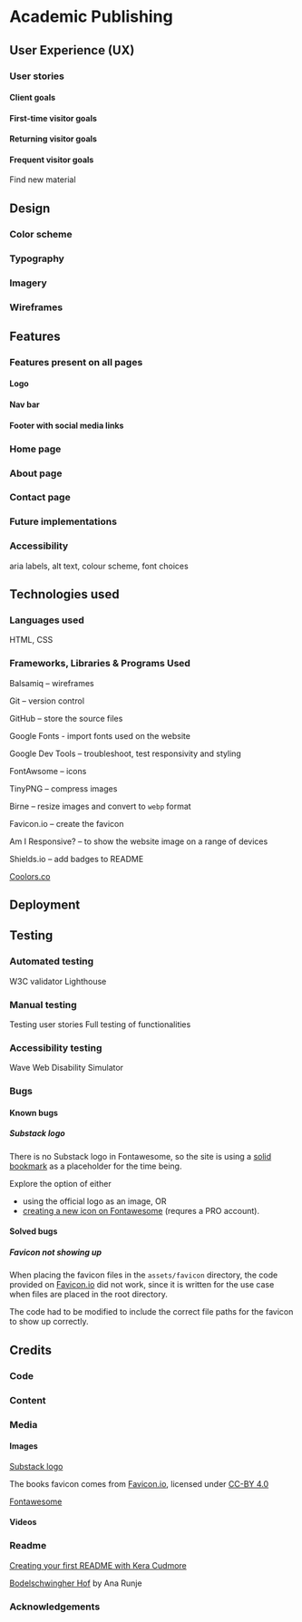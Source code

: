 # Academic Publishing


## User Experience (UX)

### User stories

#### Client goals

#### First-time visitor goals

#### Returning visitor goals

#### Frequent visitor goals

Find new material

## Design

### Color scheme

### Typography

### Imagery

### Wireframes

## Features

### Features present on all pages

#### Logo

#### Nav bar

#### Footer with social media links

### Home page

### About page

### Contact page

### Future implementations

### Accessibility

aria labels, alt text, colour scheme, font choices

## Technologies used

### Languages used

HTML, CSS

### Frameworks,  Libraries & Programs Used

Balsamiq – wireframes

Git – version control

GitHub – store the source files

Google Fonts - import fonts used on the website

Google Dev Tools – troubleshoot, test responsivity and styling

FontAwsome – icons

TinyPNG – compress images

Birne – resize images and convert to `webp` format

Favicon.io – create the favicon

Am I Responsive? – to show the website image on a range of devices

Shields.io – add badges to README

[Coolors.co](https://coolors.co/)

## Deployment

## Testing

### Automated testing
W3C validator
Lighthouse

### Manual testing
Testing user stories
Full testing of functionalities

### Accessibility testing
Wave
Web Disability Simulator

### Bugs
#### Known bugs

##### Substack logo

There is no Substack logo in Fontawesome, so the site is using a [solid bookmark](https://fontawesome.com/icons/bookmark?f=classic&s=solid) as a placeholder for the time being.

Explore the option of either 

 - using the official logo as an image, OR
 - [creating a new icon on Fontawesome](https://fontawesome.com/v5/docs/web/use-kits/upload-icons) (requres a PRO account).

#### Solved bugs

##### Favicon not showing up

When placing the favicon files in the `assets/favicon` directory, the code provided on [Favicon.io](https://favicon.io/emoji-favicons/books/) did not work, since it is written for the use case when files are placed in the root directory.

The code had to be modified to include the correct file paths for the favicon to show up correctly.


## Credits

### Code

### Content

### Media

#### Images

[Substack logo](https://substack.com/brand)

The books favicon comes from [Favicon.io](https://favicon.io/emoji-favicons/books/), licensed under [CC-BY 4.0](https://creativecommons.org/licenses/by/4.0/)

[Fontawesome](https://fontawesome.com/)

#### Videos

### Readme

[Creating your first README with Kera Cudmore](https://www.youtube.com/watch?v=XbYJ4VlhSnY)

[Bodelschwingher Hof](https://github.com/4n4ru/CI_MS1_BodelschwingherHof/tree/master) by Ana Runje

### Acknowledgements
